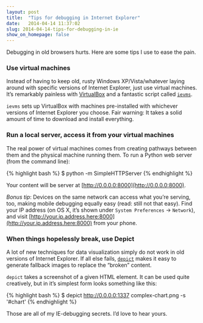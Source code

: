 ```yaml
---
layout: post
title:  "Tips for debugging in Internet Explorer"
date:   2014-04-14 11:37:02
slug: 2014-04-14-tips-for-debugging-in-ie
show_on_homepage: false
---
```


Debugging in old browsers hurts. Here are some tips I use to ease the pain.

### Use virtual machines

Instead of having to keep old, rusty Windows XP/Vista/whatever laying around
with specific versions of Internet Explorer, just use virtual machines.
It&rsquo;s remarkably painless with [VirtualBox](https://www.virtualbox.org/)
and a fantastic script called [`ievms`](https://github.com/xdissent/ievms).

`ievms` sets up VirtualBox with machines pre-installed with whichever versions
of Internet Explorer you choose. Fair warning: It takes a solid amount of time
to download and install everything.

### Run a local server, access it from your virtual machines

The real power of virtual machines comes from creating pathways between them
and the physical machine running them. To run a Python web server (from the
command line):

{% highlight bash %}
$ python -m SimpleHTTPServer
{% endhighlight %}

Your content will be server at [http://0.0.0.0:8000](http://0.0.0.0:8000).

_Bonus tip_: Devices on the same network can access what you&rsquo;re
serving, too, making mobile debugging equally easy (read: still not that easy).
Find your IP address (on OS X, it&rsquo;s shown under `System Preferences` ->
`Network`), and visit
[http://your.ip.address.here:8000](http://your.ip.address.here:8000) from your
phone.

### When things hopelessly break, use Depict

A lot of new techniques for data visualization simply do not work in old
versions of Internet Explorer. If all else fails,
[`depict`](https://github.com/kevinschaul/depict) makes it easy to generate
fallback images to replace the &ldquo;broken&rdquo; content.

`depict` takes a screenshot of a given HTML element. It can be used quite
creatively, but in it&rsquo;s simplest form looks something like this:

{% highlight bash %}
$ depict http://0.0.0.0:1337 complex-chart.png -s '#chart'
{% endhighlight %}

Those are all of my IE-debugging secrets. I&rsquo;d love to hear yours.


